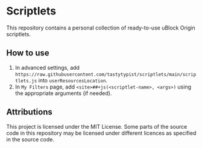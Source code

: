 # Scriptlets

This repository contains a personal collection of ready-to-use uBlock Origin scriptlets.

## How to use

1. In advanced settings, add `https://raw.githubusercontent.com/tastytypist/scriptlets/main/scriptlets.js` into 
   `userResourcesLocation`.
3. In `My Filters` page, add `<site>##+js(<scriptlet-name>, <args>)` using the appropriate arguments (if needed).

## Attributions

This project is licensed under the MIT License. Some parts of the source code in this repository may be licensed under 
different licences as specified in the source code.
